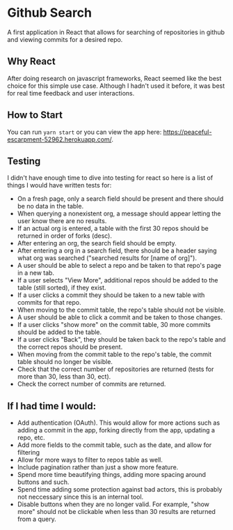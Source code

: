 # Github Search

A first application in React that allows for searching of repositories in github and viewing commits for a desired repo.

## Why React
After doing research on javascript frameworks, React seemed like the best choice for this simple use case. Although I hadn't used it before, it was best for real time feedback and user interactions.

## How to Start
You can run `yarn start` or you can view the app here: https://peaceful-escarpment-52962.herokuapp.com/. 

## Testing
I didn't have enough time to dive into testing for react so here is a list of things I would have written tests for:
* On a fresh page, only a search field should be present and there should be no data in the table.
* When querying a nonexistent org, a message should appear letting the user know there are no results.
* If an actual org is entered, a table with the first 30 repos should be returned in order of forks (desc). 
* After entering an org, the search field should be empty.
* After entering a org in a search field, there should be a header saying what org was searched ("searched results for [name of org]").
* A user should be able to select a repo and be taken to that repo's page in a new tab.
* If a user selects "View More", additional repos should be added to the table (still sorted), if they exist. 
* If a user clicks a commit they should be taken to a new table with commits for that repo.
* When moving to the commit table, the repo's table should not be visible.
* A user should be able to click a commit and be taken to those changes. 
* If a user clicks "show more" on the commit table, 30 more commits should be added to the table.
* If a user clicks "Back", they should be taken back to the repo's table and the correct repos should be present. 
* When moving from the commit table to the repo's table, the commit table should no longer be visible. 
* Check that the correct number of repositories are returned (tests for more than 30, less than 30, ect).
* Check the correct number of commits are returned.

## If I had time I would: 
* Add authentication (OAuth). This would allow for more actions such as adding a commit in the app, forking directly from the app,  updating a repo, etc.
* Add more fields to the commit table, such as the date, and allow for filtering
* Allow for more ways to filter to repos table as well. 
* Include pagination rather than just a show more feature.
* Spend more time beautifying things, adding more spacing around buttons and such. 
* Spend time adding some protection against bad actors, this is probably not neccessary since this is an internal tool. 
* Disable buttons when they are no longer valid. For example, "show more" should not be clickable when less than 30 results are returned from a query. 



